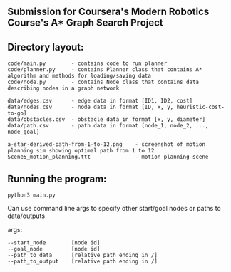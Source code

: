 ## Submission for Coursera's Modern Robotics Course's A* Graph Search Project


## Directory layout:
	
	code/main.py		- contains code to run planner
	code/planner.py		- contains Planner class that contains A* algorithm and methods for loading/saving data
	code/node.py		- contains Node class that contains data describing nodes in a graph network

	data/edges.csv		- edge data in format [ID1, ID2, cost]
	data/nodes.csv		- node data in format [ID, x, y, heuristic-cost-to-go]
	data/obstacles.csv	- obstacle data in format [x, y, diameter]
	data/path.csv		- path data in format [node_1, node_2, ..., node_goal]

	a-star-derived-path-from-1-to-12.png    - screenshot of motion planning sim showing optimal path from 1 to 12
	Scene5_motion_planning.ttt              - motion planning scene


## Running the program:
`python3 main.py`

Can use command line args to specify other start/goal nodes or paths to data/outputs

args:

	--start_node        [node id]
	--goal_node         [node id]
	--path_to_data      [relative path ending in /]
	--path_to_output    [relative path ending in /]
